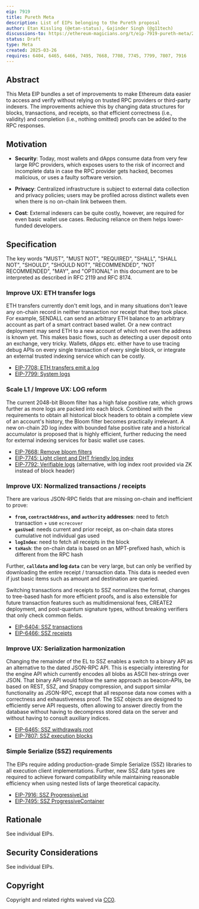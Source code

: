 ```yaml
---
eip: 7919
title: Pureth Meta
description: List of EIPs belonging to the Pureth proposal
author: Etan Kissling (@etan-status), Gajinder Singh (@g11tech)
discussions-to: https://ethereum-magicians.org/t/eip-7919-pureth-meta/23273
status: Draft
type: Meta
created: 2025-03-26
requires: 6404, 6465, 6466, 7495, 7668, 7708, 7745, 7799, 7807, 7916
---
```


## Abstract

This Meta EIP bundles a set of improvements to make Ethereum data easier to access and verify without relying on trusted RPC providers or third-party indexers. The improvements achieve this by changing data structures for blocks, transactions, and receipts, so that efficient correctness (i.e., validity) and completion (i.e., nothing omitted) proofs can be added to the RPC responses.

## Motivation

- **Security**: Today, most wallets and dApps consume data from very few large RPC providers, which exposes users to the risk of incorrect and incomplete data in case the RPC provider gets hacked, becomes malicious, or uses a faulty software version.

- **Privacy**: Centralized infrastructure is subject to external data collection and privacy policies; users may be profiled across distinct wallets even when there is no on-chain link between them.

- **Cost**: External indexers can be quite costly, however, are required for even basic wallet use cases. Reducing reliance on them helps lower-funded developers.

## Specification

The key words "MUST", "MUST NOT", "REQUIRED", "SHALL", "SHALL NOT", "SHOULD", "SHOULD NOT", "RECOMMENDED", "NOT RECOMMENDED", "MAY", and "OPTIONAL" in this document are to be interpreted as described in RFC 2119 and RFC 8174.

### Improve UX: ETH transfer logs

ETH transfers currently don't emit logs, and in many situations don't leave any on-chain record in neither transaction nor receipt that they took place. For example, SENDALL can send an arbitrary ETH balance to an arbitrary account as part of a smart contract based wallet. Or a new contract deployment may send ETH to a new account of which not even the address is known yet. This makes basic flows, such as detecting a user deposit onto an exchange, very tricky. Wallets, dApps etc. either have to use tracing debug APIs on every single transaction of every single block, or integrate an external trusted indexing service which can be costly.

- [EIP-7708: ETH transfers emit a log](./eip-7708.md)
- [EIP-7799: System logs](./eip-7799.md)

### Scale L1 / Improve UX: LOG reform

The current 2048-bit Bloom filter has a high false positive rate, which grows further as more logs are packed into each block. Combined with the requirements to obtain all historical block headers to obtain a complete view of an account's history, the Bloom filter becomes practically irrelevant. A new on-chain 2D log index with bounded false positive rate and a historical accumulator is proposed that is highly efficient, further reducing the need for external indexing services for basic wallet use cases.

- [EIP-7668: Remove bloom filters](./eip-7668.md)
- [EIP-7745: Light client and DHT friendly log index](./eip-7745.md)
- [EIP-7792: Verifiable logs](./eip-7792.md) (alternative, with log index root provided via ZK instead of block header)

### Improve UX: Normalized transactions / receipts

There are various JSON-RPC fields that are missing on-chain and inefficient to prove:

- **`from`, `contractAddress`, and `authority` addresses**: need to fetch transaction + use `ecrecover`
- **`gasUsed`**: needs current and prior receipt, as on-chain data stores cumulative not individual gas used
- **`logIndex`**: need to fetch all receipts in the block
- **`txHash`**: the on-chain data is based on an MPT-prefixed hash, which is different from the RPC hash

Further, **`calldata` and log `data`** can be very large, but can only be verified by downloading the entire receipt / transaction data. This data is needed even if just basic items such as amount and destination are queried.

Switching transactions and receipts to SSZ normalizes the format, changes to tree-based hash for more efficient proofs, and is also extensible for future transaction features such as multidimensional fees, CREATE2 deployment, and post-quantum signature types, without breaking verifiers that only check common fields.

- [EIP-6404: SSZ transactions](./eip-6404.md)
- [EIP-6466: SSZ receipts](./eip-6466.md)

### Improve UX: Serialization harmonization

Changing the remainder of the EL to SSZ enables a switch to a binary API as an alternative to the dated JSON-RPC API. This is especially interesting for the engine API which currently encodes all blobs as ASCII hex-strings over JSON. That binary API would follow the same approach as beacon-APIs, be based on REST, SSZ, and Snappy compression, and support similar functionality as JSON-RPC, except that all response data now comes with a correctness and exhaustiveness proof. The SSZ objects are designed to efficiently serve API requests, often allowing to answer directly from the database without having to decompress stored data on the server and without having to consult auxiliary indices.

- [EIP-6465: SSZ withdrawals root](./eip-6465.md)
- [EIP-7807: SSZ execution blocks](./eip-7807.md)

### Simple Serialize (SSZ) requirements

The EIPs require adding production-grade Simple Serialize (SSZ) libraries to all execution client implementations. Further, new SSZ data types are required to achieve forward compatibility while maintaining reasonable efficiency when using nested lists of large theoretical capacity.

- [EIP-7916: SSZ ProgressiveList](./eip-7916.md)
- [EIP-7495: SSZ ProgressiveContainer](./eip-7495.md)

## Rationale

See individual EIPs.

## Security Considerations

See individual EIPs.

## Copyright

Copyright and related rights waived via [CC0](../LICENSE.md).
